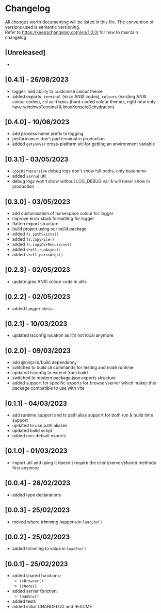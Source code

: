 # Changelog

All changes worth documenting will be listed in this file. The convention of versions used is semantic versioning.<br />
Refer to https://keepachangelog.com/en/1.0.0/ for how to maintain changelog<br />

## [Unreleased]

-

## [0.4.1] - 26/08/2023

-   logger: add ability to customise colour theme
-   added exports: `terminal` (misc ANSI codes), `colours` (existing ANSI colour codes), `colourThemes` (hard-coded colour themes, right now only have windowsTerminal & linuxKonsoleDehydration)

## [0.4.0] - 10/06/2023

-   add process name prefix to logging
-   performance: don't pad terminal in production
-   added `getEnvVar` cross-platform util for getting an environment variable

## [0.3.1] - 03/05/2023

-   `copyDirRecursive` debug logs don't show full paths, only basename
-   added `isProd` util
-   debug logs won't show without LOG_DEBUG var & will never show in production

## [0.3.0] - 03/05/2023

-   add customisation of namespace colour for logger
-   improve error stack formatting for logger
-   flatten export structure
-   build project using our build package
-   added `fs.pathExists()`
-   added `fs.copyFile()`
-   added `fs.copyDirRecursive()`
-   added `shell.runAsync()`
-   added `shell.parseArgs()`

## [0.2.3] - 02/05/2023

-   update grey ANSI colour code in utils

## [0.2.2] - 02/05/2023

-   added Logger class

## [0.2.1] - 10/03/2023

-   updated tsconfig location as it's not local anymore

## [0.2.0] - 09/03/2023

-   add @ninjalib/build dependency
-   switched to build cli commands for testing and node runtime
-   updated tsconfig to extend from build
-   switched to modern package.json exports structure
-   added support for specific exports for browser/server which makes this package compatible to use with vite

## [0.1.1] - 04/03/2023

-   add runtime support and ts path alias support for both run & build time support
-   updated to use path aliases
-   updated build script
-   added non-default exports

## [0.1.0] - 01/03/2023

-   import util and using it doesn't require the client/server/shared methods first anymore

## [0.0.4] - 26/02/2023

-   added type declarations

## [0.0.3] - 25/02/2023

-   moved where trimming happens in `loadEnv()`

## [0.0.2] - 25/02/2023

-   added trimming to value in `loadEnv()`

## [0.0.1] - 25/02/2023

-   added shared functions:
    -   `isBrowser()`
    -   `isNode()`
-   added server function:
    -   `loadEnv()`
-   added tests
-   added initial CHANGELOG and README

